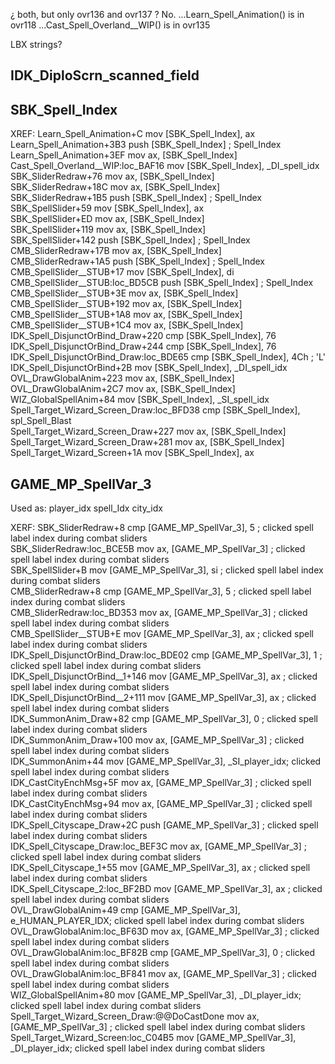 




¿ both, but only ovr136 and ovr137 ?
No.
...Learn_Spell_Animation() is in ovr118
...Cast_Spell_Overland__WIP() is in ovr135



LBX strings?



## IDK_DiploScrn_scanned_field



## SBK_Spell_Index

XREF:
    Learn_Spell_Animation+C                   mov     [SBK_Spell_Index], ax                        
    Learn_Spell_Animation+3B3                 push    [SBK_Spell_Index]               ; Spell_Index
    Learn_Spell_Animation+3EF                 mov     ax, [SBK_Spell_Index]                        
    Cast_Spell_Overland__WIP:loc_BAF16        mov     [SBK_Spell_Index], _DI_spell_idx             
    SBK_SliderRedraw+76                       mov     ax, [SBK_Spell_Index]                        
    SBK_SliderRedraw+18C                      mov     ax, [SBK_Spell_Index]                        
    SBK_SliderRedraw+1B5                      push    [SBK_Spell_Index]               ; Spell_Index
    SBK_SpellSlider+59                        mov     [SBK_Spell_Index], ax                        
    SBK_SpellSlider+ED                        mov     ax, [SBK_Spell_Index]                        
    SBK_SpellSlider+119                       mov     ax, [SBK_Spell_Index]                        
    SBK_SpellSlider+142                       push    [SBK_Spell_Index]               ; Spell_Index
    CMB_SliderRedraw+17B                      mov     ax, [SBK_Spell_Index]                        
    CMB_SliderRedraw+1A5                      push    [SBK_Spell_Index]               ; Spell_Index
    CMB_SpellSlider__STUB+17                  mov     [SBK_Spell_Index], di                        
    CMB_SpellSlider__STUB:loc_BD5CB           push    [SBK_Spell_Index]               ; Spell_Index
    CMB_SpellSlider__STUB+3E                  mov     ax, [SBK_Spell_Index]                        
    CMB_SpellSlider__STUB+192                 mov     ax, [SBK_Spell_Index]                        
    CMB_SpellSlider__STUB+1A8                 mov     ax, [SBK_Spell_Index]                        
    CMB_SpellSlider__STUB+1C4                 mov     ax, [SBK_Spell_Index]                        
    IDK_Spell_DisjunctOrBind_Draw+220         cmp     [SBK_Spell_Index], 76                        
    IDK_Spell_DisjunctOrBind_Draw+244         cmp     [SBK_Spell_Index], 76                        
    IDK_Spell_DisjunctOrBind_Draw:loc_BDE65   cmp     [SBK_Spell_Index], 4Ch ; 'L'                 
    IDK_Spell_DisjunctOrBind+2B               mov     [SBK_Spell_Index], _DI_spell_idx             
    OVL_DrawGlobalAnim+223                    mov     ax, [SBK_Spell_Index]                        
    OVL_DrawGlobalAnim+2C7                    mov     ax, [SBK_Spell_Index]                        
    WIZ_GlobalSpellAnim+84                    mov     [SBK_Spell_Index], _SI_spell_idx             
    Spell_Target_Wizard_Screen_Draw:loc_BFD38 cmp     [SBK_Spell_Index], spl_Spell_Blast           
    Spell_Target_Wizard_Screen_Draw+227       mov     ax, [SBK_Spell_Index]                        
    Spell_Target_Wizard_Screen_Draw+281       mov     ax, [SBK_Spell_Index]                        
    Spell_Target_Wizard_Screen+1A             mov     [SBK_Spell_Index], ax                        



## GAME_MP_SpellVar_3

Used as:
    player_idx
    spell_Idx
    city_idx

XERF:
    SBK_SliderRedraw+8                           cmp     [GAME_MP_SpellVar_3], 5         ; clicked spell label index during combat sliders        
    SBK_SliderRedraw:loc_BCE5B                   mov     ax, [GAME_MP_SpellVar_3]        ; clicked spell label index during combat sliders        
    SBK_SpellSlider+B                            mov     [GAME_MP_SpellVar_3], si        ; clicked spell label index during combat sliders        
    CMB_SliderRedraw+8                           cmp     [GAME_MP_SpellVar_3], 5         ; clicked spell label index during combat sliders        
    CMB_SliderRedraw:loc_BD353                   mov     ax, [GAME_MP_SpellVar_3]        ; clicked spell label index during combat sliders        
    CMB_SpellSlider__STUB+E                      mov     [GAME_MP_SpellVar_3], ax        ; clicked spell label index during combat sliders        
    IDK_Spell_DisjunctOrBind_Draw:loc_BDE02      cmp     [GAME_MP_SpellVar_3], 1         ; clicked spell label index during combat sliders        
    IDK_Spell_DisjunctOrBind__1+146              mov     [GAME_MP_SpellVar_3], ax        ; clicked spell label index during combat sliders        
    IDK_Spell_DisjunctOrBind__2+111              mov     [GAME_MP_SpellVar_3], ax        ; clicked spell label index during combat sliders        
    IDK_SummonAnim_Draw+82                       cmp     [GAME_MP_SpellVar_3], 0         ; clicked spell label index during combat sliders        
    IDK_SummonAnim_Draw+100                      mov     ax, [GAME_MP_SpellVar_3]        ; clicked spell label index during combat sliders        
    IDK_SummonAnim+44                            mov     [GAME_MP_SpellVar_3], _SI_player_idx; clicked spell label index during combat sliders    
    IDK_CastCityEnchMsg+5F                       mov     ax, [GAME_MP_SpellVar_3]        ; clicked spell label index during combat sliders        
    IDK_CastCityEnchMsg+94                       mov     ax, [GAME_MP_SpellVar_3]        ; clicked spell label index during combat sliders        
    IDK_Spell_Cityscape_Draw+2C                  push    [GAME_MP_SpellVar_3]            ; clicked spell label index during combat sliders        
    IDK_Spell_Cityscape_Draw:loc_BEF3C           mov     ax, [GAME_MP_SpellVar_3]        ; clicked spell label index during combat sliders        
    IDK_Spell_Cityscape_1+55                     mov     [GAME_MP_SpellVar_3], ax        ; clicked spell label index during combat sliders        
    IDK_Spell_Cityscape_2:loc_BF2BD              mov     [GAME_MP_SpellVar_3], ax        ; clicked spell label index during combat sliders        
    OVL_DrawGlobalAnim+49                        cmp     [GAME_MP_SpellVar_3], e_HUMAN_PLAYER_IDX; clicked spell label index during combat sliders
    OVL_DrawGlobalAnim:loc_BF63D                 mov     ax, [GAME_MP_SpellVar_3]        ; clicked spell label index during combat sliders        
    OVL_DrawGlobalAnim:loc_BF82B                 cmp     [GAME_MP_SpellVar_3], 0         ; clicked spell label index during combat sliders        
    OVL_DrawGlobalAnim:loc_BF841                 mov     ax, [GAME_MP_SpellVar_3]        ; clicked spell label index during combat sliders        
    WIZ_GlobalSpellAnim+80                       mov     [GAME_MP_SpellVar_3], _DI_player_idx; clicked spell label index during combat sliders    
    Spell_Target_Wizard_Screen_Draw:@@DoCastDone mov     ax, [GAME_MP_SpellVar_3]        ; clicked spell label index during combat sliders        
    Spell_Target_Wizard_Screen:loc_C04B5         mov     [GAME_MP_SpellVar_3], _DI_player_idx; clicked spell label index during combat sliders    
